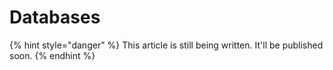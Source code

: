 # Databases

{% hint style="danger" %}
This article is still being written. It'll be published soon.
{% endhint %}
